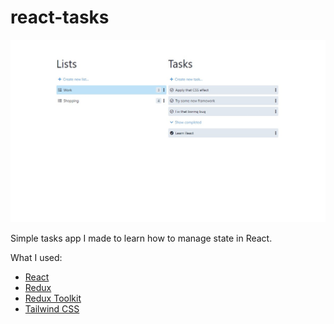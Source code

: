 # react-tasks

[![React Tasks](https://raw.githubusercontent.com/jorgesmrr/react-tasks/master/preview.jpg?sanitize=true&raw=true)]()

Simple tasks app I made to learn how to manage state in React.

What I used:
- <a href="https://reactjs.org/" target="_blank">React</a>
- <a href="https://redux.js.org/" target="_blank">Redux</a>
- <a href="https://redux-toolkit.js.org/" target="_blank">Redux Toolkit</a>
- <a href="https://tailwindcss.com/" target="_blank">Tailwind CSS</a>
